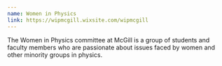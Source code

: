 ```yaml
---
name: Women in Physics
link: https://wipmcgill.wixsite.com/wipmcgill
---
```


The Women in Physics committee at McGill is a group of students and faculty members who are passionate about issues faced by women and other minority groups in physics.